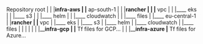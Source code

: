 Repository root
|
|
|____infra-aws
|    |____ ap-south-1
|    |     |____rancher
|    |          |____ vpc
|    |          |____ eks
|    |          |____ s3
|    |          |____ helm
|    |          |____ cloudwatch
|    |          |____ files
|    |____ eu-central-1
|         |____rancher
|              |____ vpc
|              |____ eks
|              |____ s3
|              |____ helm
|              |____ cloudwatch
|              |____ files
|
|
|
|
|
|
|____infra-gcp
|     |__ Tf files for GCP...
|
|
|____infra-azure
     |__ Tf files for Azure...
